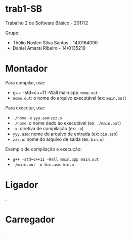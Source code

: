 # trab1-SB

Trabalho 2 de Software Básico - 2017/2

Grupo:
* Thúlio Noslen Silva Santos - 14/0164090
* Daniel Amaral Ribeiro - 14/0135219

# Montador
Para compilar, use:
* g++ -std=c++11 -Wall main.cpp `nome.out`
* `nome.out`: o nome do arquivo executável (ex: `main.out`)
    
Para executar, use:
* `./nome` `-x` `yyy.asm` `zzz.o`
* `./nome`: o nome dado ao executável (ex: `./main.out`)
* `-x`: diretiva de compilação (ex: `-o`)
* `yyy.asm`: nome do arquivo de entrada (ex: `bin.asm`)
* `zzz.o`: nome do arquivo de saída (ex: `bin.o`)

Exemplo de compilação e execução:
* `g++ -std=c++11 -Wall main.cpp main.out`
* `./main.out -o bin.asm bin.o`

# Ligador
.

# Carregador
.
